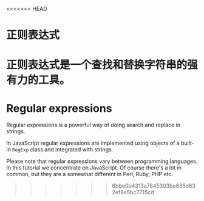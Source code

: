<<<<<<< HEAD
# 正则表达式

正则表达式是一个查找和替换字符串的强有力的工具。
=======
# Regular expressions

Regular expressions is a powerful way of doing search and replace in strings.

In JavaScript regular expressions are implemented using objects of a built-in `RegExp` class and integrated with strings.

Please note that regular expressions vary between programming languages. In this tutorial we concentrate on JavaScript. Of course there's a lot in common, but they are a somewhat different in Perl, Ruby, PHP etc.
>>>>>>> 6bbe0b4313a7845303be835d632ef8e5bc7715cd
